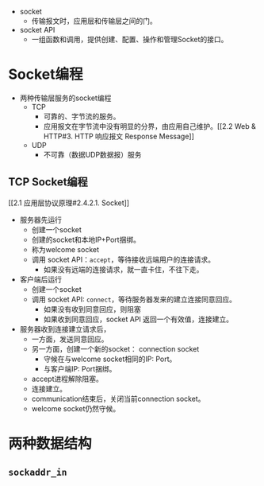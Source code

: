- socket
	- 传输报文时，应用层和传输层之间的门。
- socket API
	- 一组函数和调用，提供创建、配置、操作和管理Socket的接口。
# Socket编程
- 两种传输层服务的socket编程
	- TCP
		- 可靠的、字节流的服务。
		- 应用报文在字节流中没有明显的分界，由应用自己维护。[[2.2 Web & HTTP#3. HTTP 响应报文 Response Message]]
	- UDP
		- 不可靠（数据UDP数据报）服务
## TCP Socket编程
[[2.1 应用层协议原理#2.4.2.1. Socket]]
- 服务器先运行
	- 创建一个socket
	- 创建的socket和本地IP+Port捆绑。
	- 称为welcome socket
	- 调用 socket API：`accept`，等待接收远端用户的连接请求。
		- 如果没有远端的连接请求，就一直卡住，不往下走。
- 客户端后运行
	- 创建一个socket
	- 调用 socket API: `connect`，等待服务器发来的建立连接同意回应。
		- 如果没有收到同意回应，则阻塞
		- 如果收到同意回应，socket API 返回一个有效值，连接建立。
- 服务器收到连接建立请求后，
	- 一方面，发送同意回应。
	- 另一方面，创建一个新的socket： connection socket
		- 守候在与welcome socket相同的IP: Port。
		- 与客户端IP: Port捆绑。
	- accept进程解除阻塞。
	- 连接建立。
	- communication结束后，关闭当前connection socket。
	- welcome socket仍然守候。

# 两种数据结构
## `sockaddr_in`

